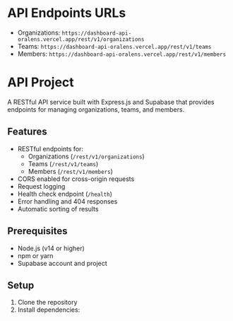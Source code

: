 # API Endpoints URLs

- Organizations: `https://dashboard-api-oralens.vercel.app/rest/v1/organizations`
- Teams: `https://dashboard-api-oralens.vercel.app/rest/v1/teams`
- Members: `https://dashboard-api-oralens.vercel.app/rest/v1/members`

# API Project

A RESTful API service built with Express.js and Supabase that provides endpoints for managing organizations, teams, and members.

## Features

- RESTful endpoints for:
  - Organizations (`/rest/v1/organizations`)
  - Teams (`/rest/v1/teams`)
  - Members (`/rest/v1/members`)
- CORS enabled for cross-origin requests
- Request logging
- Health check endpoint (`/health`)
- Error handling and 404 responses
- Automatic sorting of results

## Prerequisites

- Node.js (v14 or higher)
- npm or yarn
- Supabase account and project

## Setup

1. Clone the repository
2. Install dependencies:
